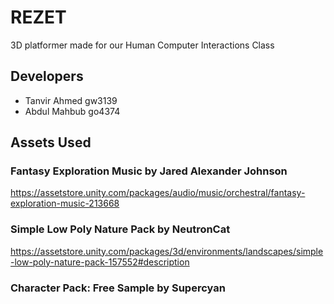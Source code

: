 # REZET
3D platformer made for our Human Computer Interactions Class

## Developers
- Tanvir Ahmed gw3139
- Abdul Mahbub go4374

## Assets Used
### Fantasy Exploration Music by Jared Alexander Johnson
https://assetstore.unity.com/packages/audio/music/orchestral/fantasy-exploration-music-213668
### Simple Low Poly Nature Pack by NeutronCat
https://assetstore.unity.com/packages/3d/environments/landscapes/simple-low-poly-nature-pack-157552#description
### Character Pack: Free Sample by Supercyan
